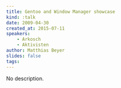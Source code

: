 ```yaml
---
title: Gentoo and Window Manager showcase
kind: :talk
date: 2009-04-30
created_at: 2015-07-11
speakers:
    - Arkosch
    - Aktivisten
author: Matthias Beyer
slides: false
tags:
---
```


No description.
